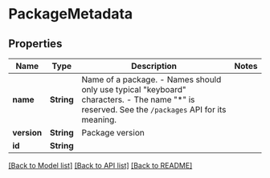 # PackageMetadata

## Properties
Name | Type | Description | Notes
------------ | ------------- | ------------- | -------------
**name** | **String** | Name of a package.  - Names should only use typical \"keyboard\" characters. - The name \"*\" is reserved. See the `/packages` API for its meaning. | 
**version** | **String** | Package version | 
**id** | **String** |  | 

[[Back to Model list]](../README.md#documentation-for-models) [[Back to API list]](../README.md#documentation-for-api-endpoints) [[Back to README]](../README.md)


